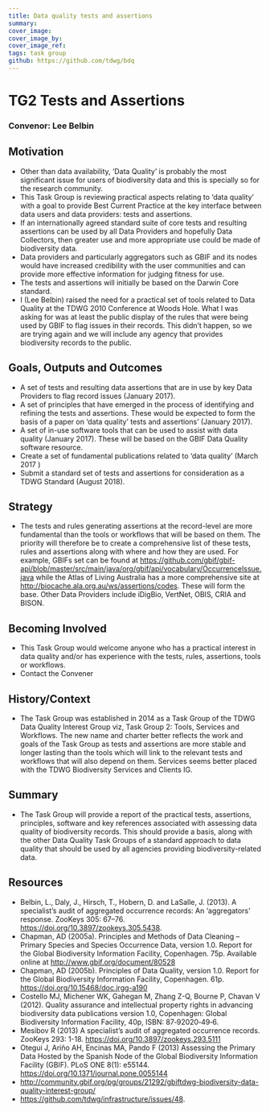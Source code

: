 ```yaml
---
title: Data quality tests and assertions
summary: 
cover_image: 
cover_image_by: 
cover_image_ref: 
tags: task group
github: https://github.com/tdwg/bdq
---
```


# TG2 Tests and Assertions
### Convenor: Lee Belbin
## Motivation
*    Other than data availability, ‘Data Quality’ is probably the most significant issue for users of biodiversity data and this is specially so for the research community.
*    This Task Group is reviewing practical aspects relating to ‘data quality’ with a goal to provide Best Current Practice at the key interface between data users and data providers: tests and assertions.
*    If an internationally agreed standard suite of core tests and resulting assertions can be used by all Data Providers and hopefully Data Collectors, then greater use and more appropriate use could be made of biodiversity data. 
*    Data providers and particularly aggregators such as GBIF and its nodes would have increased credibility with the user communities and can provide more effective information for judging fitness for use.
*    The tests and assertions will initially be based on the Darwin Core standard.
*    I (Lee Belbin) raised the need for a practical set of tools related to Data Quality at the TDWG 2010 Conference at Woods Hole. What I was asking for was at least the public display of the rules that were being used by GBIF to flag issues in their records. This didn’t happen, so we are trying again and we will include any agency that provides biodiversity records to the public.

## Goals, Outputs and Outcomes
*    A set of tests and resulting data assertions that are in use by key Data Providers to flag record issues (January 2017).
*    A set of principles that have emerged in the process of identifying and refining the tests and assertions. These would be expected to form the basis of a paper on ‘data quality’ tests and assertions’ (January 2017).
*    A set of in-use software tools that can be used to assist with data quality (January 2017). These will be based on the GBIF Data Quality software resource.
*    Create a set of fundamental publications related to ‘data quality’ (March  2017 )
*    Submit a standard set of tests and assertions for consideration as a TDWG Standard (August 2018).

## Strategy
*    The tests and rules generating assertions at the record-level are more fundamental than the tools or workflows that will be based on them. The priority will therefore be to create a comprehensive list of these tests, rules and assertions along with where and how they are used. For example, GBIFs set can be found at https://github.com/gbif/gbif-api/blob/master/src/main/java/org/gbif/api/vocabulary/OccurrenceIssue.java while the Atlas of Living Australia has a more comprehensive site at http://biocache.ala.org.au/ws/assertions/codes. These will form the base. Other Data Providers include iDigBio, VertNet, OBIS, CRIA and BISON.

## Becoming Involved
*    This Task Group would welcome anyone who has a practical interest in data quality and/or has experience with the tests, rules, assertions, tools or workflows.
*    Contact the Convener

## History/Context
*    The Task Group was established in 2014 as a Task Group of the TDWG Data Quality Interest Group viz, Task Group 2: Tools, Services and Workflows. The new name and charter better reflects the work and goals of the Task Group as tests and assertions are more stable and longer lasting than the tools which will link to the relevant tests and workflows that will also depend on them. Services seems better placed with the TDWG Biodiversity Services and Clients IG.

## Summary
*    The Task Group will provide a report of the practical tests, assertions, principles, software and key references associated with assessing data quality of biodiversity  records. This should provide a basis, along with the other Data Quality Task Groups of a standard approach to data quality that should be used by all agencies providing biodiversity-related data.

## Resources
*    Belbin, L., Daly, J., Hirsch, T., Hobern, D. and LaSalle, J. (2013). A specialist’s audit of aggregated occurrence records: An ‘aggregators’ response. ZooKeys 305: 67–76. https://doi.org/10.3897/zookeys.305.5438.
*    Chapman, AD (2005a). Principles and Methods of Data Cleaning – Primary Species and Species Occurrence Data, version 1.0. Report for the Global Biodiversity Information Facility, Copenhagen. 75p. Available online at http://www.gbif.org/document/80528
*    Chapman, AD (2005b). Principles of Data Quality, version 1.0. Report for the Global Biodiversity Information Facility, Copenhagen. 61p. https://doi.org/10.15468/doc.jrgg-a190
*    Costello MJ, Michener WK, Gahegan M, Zhang Z-Q, Bourne P, Chavan V (2012). Quality assurance and intellectual property rights in advancing biodiversity data publications version 1.0, Copenhagen: Global Biodiversity Information Facility, 40p, ISBN: 87‐92020‐49‐6.
*    Mesibov R (2013) A specialist’s audit of aggregated occurrence records. ZooKeys 293: 1-18. https://doi.org/10.3897/zookeys.293.5111
*    Otegui J, Ariño AH, Encinas MA, Pando F (2013) Assessing the Primary Data Hosted by the Spanish Node of the Global Biodiversity Information Facility (GBIF). PLoS ONE 8(1): e55144. https://doi.org/10.1371/journal.pone.0055144
*    http://community.gbif.org/pg/groups/21292/gbiftdwg-biodiversity-data-quality-interest-group/
*    https://github.com/tdwg/infrastructure/issues/48. 
